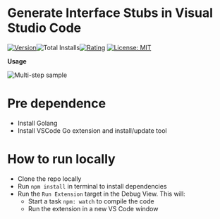 # Generate Interface Stubs in Visual Studio Code

[![Version](https://img.shields.io/vscode-marketplace/v/clylia217.vs-goimplements.svg?style=flat-square&label=vscode%20marketplace)](https://marketplace.visualstudio.com/items?itemName=clylia217.vs-goimplements)![![Total Installs](https://img.shields.io/vscode-marketplace/d/clylia217.vs-goimplements.svg?style=flat-square)](https://marketplace.visualstudio.com/items?itemName=clylia217.vs-goimplements)[![Rating](https://img.shields.io/vscode-marketplace/r/clylia217.vs-goimplements.svg?style=flat-square)](https://marketplace.visualstudio.com/items?itemName=clylia217.vs-goimplements)
[![License: MIT](https://img.shields.io/badge/License-MIT-brightgreen.svg)](https://opensource.org/licenses/MIT)

**Usage**

![Multi-step sample](https://github.com/startdusk/vs-goimplements/blob/main/preview.gif)

# Pre dependence

- Install Golang
- Install VSCode Go extension and install/update tool

# How to run locally

- Clone the repo locally
- Run `npm install` in terminal to install dependencies
- Run the `Run Extension` target in the Debug View. This will:
  - Start a task `npm: watch` to compile the code
  - Run the extension in a new VS Code window
